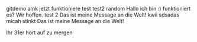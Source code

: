 gitdemo amk jetzt funktioniere
test
test2
random
Hallo ich bin :)
funktioniert es? Wir hoffen.
test 2
Das ist meine Message an die Welt!
kwii
sdsadas
micah stinkt
Das ist meine Message an die Welt!

Ihr 31er hört auf zu mergen